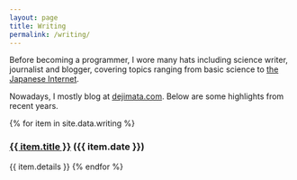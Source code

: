 ```yaml
---
layout: page
title: Writing
permalink: /writing/
---
```


Before becoming a programmer, I wore many hats including science writer, journalist
and blogger, covering topics ranging from basic science to <a
href="https://globalvoices.org/2011/10/18/japan-were-losing-to-apple-and-heres-why/"
target="_blank">the Japanese Internet</a>.

Nowadays, I mostly blog at [dejimata.com](https://dejimata.com). Below are some
highlights from recent years.

{% for item in site.data.writing %}
<h3>
<a href="{{ item.url }}" target="_blank">{{ item.title }}</a> <span class="side-note date">({{ item.date }})</span>
</h3>

{{ item.details }}
{% endfor %}
